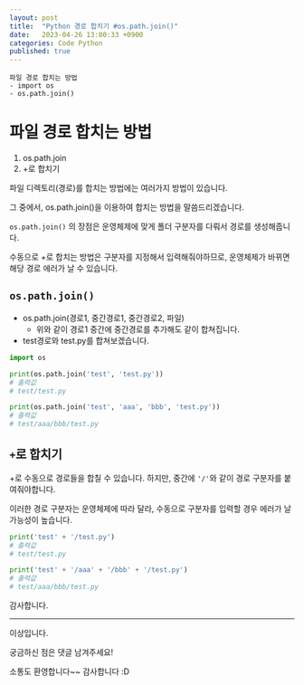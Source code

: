 ```yaml
---
layout: post
title:  "Python 경로 합치기 #os.path.join()"
date:   2023-04-26 13:00:33 +0900
categories: Code Python
published: true
---
```

```
파일 경로 합치는 방법
- import os
- os.path.join()
```

# 파일 경로 합치는 방법
1. os.path.join
2. +로 합치기

파일 디렉토리(경로)를 합치는 방법에는 여러가지 방법이 있습니다.

그 중에서, os.path.join()을 이용하여 합치는 방법을 말씀드리겠습니다.

`os.path.join()` 의 장점은 운영체제에 맞게 폴더 구분자를 다뤄서 경로를 생성해줍니다.

수동으로 +로 합치는 방법은 구분자를 지정해서 입력해줘야하므로, 운영체제가 바뀌면 해당 경로 에러가 날 수 있습니다.

## `os.path.join()`

- os.path.join(경로1, 중간경로1, 중간경로2, 파일)
    - 위와 같이 경로1 중간에 중간경로를 추가해도 같이 합쳐집니다.
- test경로와 test.py를 합쳐보겠습니다.

```python
import os

print(os.path.join('test', 'test.py'))
# 출력값
# test/test.py

print(os.path.join('test', 'aaa', 'bbb', 'test.py'))
# 출력값
# test/aaa/bbb/test.py
```
## `+`로 합치기

+로 수동으로 경로들을 합칠 수 있습니다. 하지만, 중간에 `'/'`와 같이 경로 구분자를 붙여줘야합니다.

이러한 경로 구분자는 운영체제에 따라 달라, 수동으로 구분자를 입력할 경우 에러가 날 가능성이 높습니다.

```python
print('test' + '/test.py')
# 출력값
# test/test.py

print('test' + '/aaa' + '/bbb' + '/test.py')
# 출력값
# test/aaa/bbb/test.py
```


감사합니다.

---

이상입니다.

궁금하신 점은 댓글 남겨주세요!

소통도 환영합니다~~ 감사합니다 :D